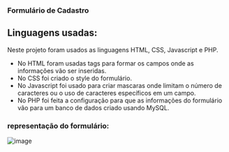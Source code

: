 ### Formulário de Cadastro

<h2>Linguagens usadas:</h2>
<p>Neste projeto foram usados as linguagens HTML, CSS, Javascript e PHP.</p>
<ul>
<li>No HTML foram usadas tags para formar os campos onde as informações vão ser inseridas.</li>
<li>No CSS foi criado o style do formulário.</li>
<li>No Javascript foi usado para criar mascaras onde limitam o número de caracteres ou o uso de caracteres específicos em um campo.</li>
<li>No PHP foi feita a configuração para que as informações do formulário vão para um banco de dados criado usando MySQL.</li>
</ul>

<h3>representação do formulário:</h3>

![image](https://github.com/destart31/Formulario-de-Cadastro/assets/93168432/5382a678-44e4-4eef-97ee-f0bbd120e7e9)
